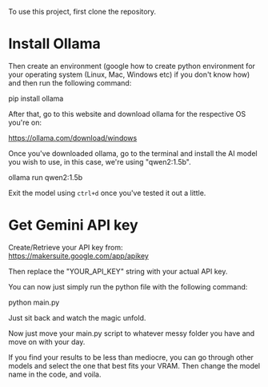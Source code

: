 To use this project, first clone the repository.

# Install Ollama

Then create an environment (google how to create python environment for your operating system (Linux, Mac, Windows etc) if you don't know how) and then run the following command:

pip install ollama

After that, go to this website and download ollama for the respective OS you're on:

https://ollama.com/download/windows

Once you've downloaded ollama, go to the terminal and install the AI model you wish to use, in this case, we're using "qwen2:1.5b".

ollama run qwen2:1.5b

Exit the model using `ctrl+d` once you've tested it out a little.

# Get Gemini API key

Create/Retrieve your API key from: https://makersuite.google.com/app/apikey

Then replace the "YOUR_API_KEY" string with your actual API key.

You can now just simply run the python file with the following command:

python main.py

Just sit back and watch the magic unfold.

Now just move your main.py script to whatever messy folder you have and move on with your day.

If you find your results to be less than mediocre, you can go through other models and select the one that best fits your VRAM. Then change the model name in the code, and voila.
